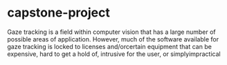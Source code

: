 # capstone-project
Gaze tracking is a field within computer vision that has a large number of possible areas of  application. However, much of the software available for gaze tracking is locked to licenses and/orcertain equipment that can be expensive, hard to get a hold of, intrusive for the user, or simplyimpractical
